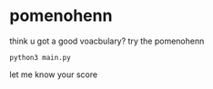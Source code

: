 # pomenohenn
think u got a good voacbulary? try the pomenohenn

`python3 main.py`

let me know your score
